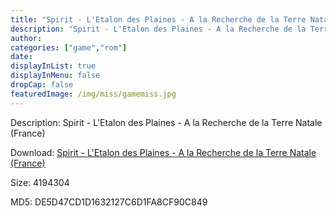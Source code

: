 ```yaml
---
title: "Spirit - L'Etalon des Plaines - A la Recherche de la Terre Natale (France)"
description: "Spirit - L'Etalon des Plaines - A la Recherche de la Terre Natale (France)"
author: 
categories: ["game","rom"]
date: 
displayInList: true
displayInMenu: false
dropCap: false
featuredImage: /img/miss/gamemiss.jpg
---
```


Description: Spirit - L'Etalon des Plaines - A la Recherche de la Terre Natale (France)

Download: <a style="text-decoration:underline;" href="https://mega.nz/#!HfI0SQyS!JGZwkOj6mNApL9090CnYcPecOMh6yVP2hORTDiDNjsA" target = "_blank" rel = "nofollow" > Spirit - L'Etalon des Plaines - A la Recherche de la Terre Natale (France)</a>

Size: 4194304

MD5: DE5D47CD1D1632127C6D1FA8CF90C849

